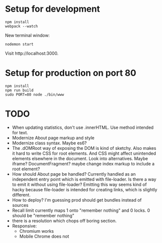 # Setup for development

```shell
npm install
webpack --watch
```

New terminal window:
```shell
nodemon start
```

Visit http://localhost:3000.


# Setup for production on port 80


```shell
npm install
npm run build
sudo PORT=80 node ./bin/www
```


# TODO

- When updating statistics, don't use .innerHTML. Use method intended for text.
- Modernize About page markup and style
- Modernize class syntax. Maybe es6?
- The .dOMRoot way of exposing the DOM is kind of sketchy. Also makes it hard to write CSS for root elements. And CSS might affect unintended elements elsewhere in the document. Look into alternatives. Maybe iframe? DocumentFragment? maybe change index markup to include a root element?
- How should About page be handled? Currently handled as an independent entry point which is emitted with file-loader. Is there a way to emit it without using file-loader? Emitting this way seems kind of hacky because file-loader is intended for creating links, which is slightly different.
- How to deploy? I'm guessing prod should get bundles instead of sources
- Recall limit currently maps 1 onto "remember nothing" and 0 locks. 0 should be "remember nothing"
- there is a resolution which chops off boring section.
- Responsive:
  - Chromium works
  - Mobile Chrome does not